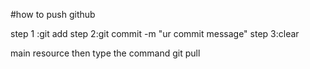 #how to push github

step 1 :git add
step 2:git commit -m "ur commit message"
step 3:clear

main resource then type the command 
git pull
